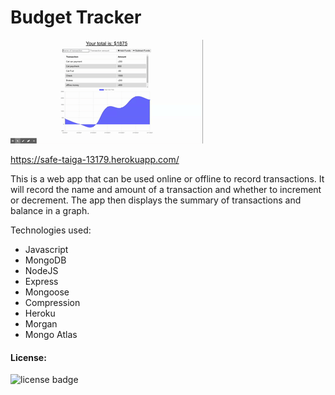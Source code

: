 # Budget Tracker

![gif of website](BudgetTracker.gif "gif of website")

https://safe-taiga-13179.herokuapp.com/

This is a web app that can be used online or offline to record transactions. It will record the name and amount of a transaction and whether to increment or decrement. The app then displays the summary of transactions and balance in a graph.

Technologies used:

- Javascript
- MongoDB
- NodeJS
- Express
- Mongoose
- Compression
- Heroku
- Morgan
- Mongo Atlas

#### License:

![license badge](https://img.shields.io/badge/License-MIT-blue)